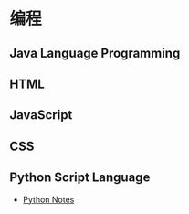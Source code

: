 # 编程

## Java Language Programming

## HTML

## JavaScript

## CSS

## Python Script Language

- [Python Notes](Python)
